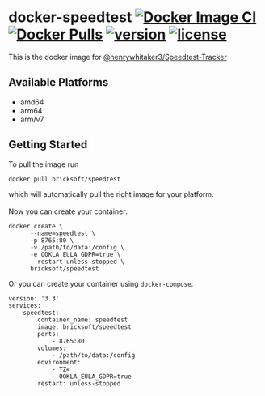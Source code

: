 # docker-speedtest [![Docker Image CI](https://github.com/peanutbother/docker-speedtest/actions/workflows/docker-image.yml/badge.svg)](https://github.com/peanutbother/docker-speedtest/actions/workflows/docker-image.yml) [![Docker Pulls](https://img.shields.io/docker/pulls/bricksoft/speedtest)](https://hub.docker.com/r/bricksoft/speedtest) [![version](https://img.shields.io/badge/version-v1.10.4-success?style=flat)](https://github.com/henrywhitaker3/Speedtest-Tracker) [![license](https://img.shields.io/github/license/henrywhitaker3/Speedtest-Tracker?style=flat)](https://github.com/peanutbother/docker-speedtest/blob/main/LICENSE)
This is the docker image for [@henrywhitaker3/Speedtest-Tracker](https://github.com/henrywhitaker3/Speedtest-Tracker) 

## Available Platforms
- amd64
- arm64
- arm/v7

## Getting Started

To pull the image run

    docker pull bricksoft/speedtest

which will automatically pull the right image for your platform.
<br/>
<br/>
Now you can create your container:
```
docker create \
      --name=speedtest \
      -p 8765:80 \
      -v /path/to/data:/config \
      -e OOKLA_EULA_GDPR=true \ 
      --restart unless-stopped \
      bricksoft/speedtest
```

Or you can create your container using `docker-compose`: 
```docker-compose
version: '3.3'
services:
    speedtest:
        container_name: speedtest
        image: bricksoft/speedtest
        ports:
            - 8765:80
        volumes:
            - /path/to/data:/config
        environment:
            - TZ=
            - OOKLA_EULA_GDPR=true
        restart: unless-stopped
```
